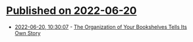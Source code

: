# [Published on 2022-06-20](index.md)

* [2022-06-20, 10:30:07](https://news.ycombinator.com/item?id=31808579) - [The Organization of Your Bookshelves Tells Its Own Story](https://www.theatlantic.com/books/archive/2022/06/personal-library-book-organization-system/661326/)
